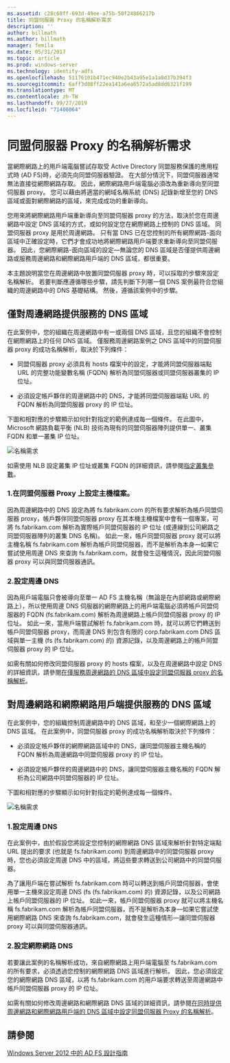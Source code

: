 ```yaml
---
ms.assetid: c28c60ff-693d-49ee-a75b-58f24866217b
title: 同盟伺服器 Proxy 的名稱解析需求
description: ''
author: billmath
ms.author: billmath
manager: femila
ms.date: 05/31/2017
ms.topic: article
ms.prod: windows-server
ms.technology: identity-adfs
ms.openlocfilehash: 51176101b471ec940e2b43a95e1a1a8d37b394f3
ms.sourcegitcommit: 6aff3d88ff22ea141a6ea6572a5ad8dd6321f199
ms.translationtype: MT
ms.contentlocale: zh-TW
ms.lasthandoff: 09/27/2019
ms.locfileid: "71408064"
---
```

# <a name="name-resolution-requirements-for-federation-server-proxies"></a>同盟伺服器 Proxy 的名稱解析需求

當網際網路上的用戶端電腦嘗試存取受 Active Directory 同盟服務保護的應用程式時 \(AD FS\)時，必須先向同盟伺服器驗證。 在大部分情況下，同盟伺服器通常無法直接從網際網路存取。 因此，網際網路用戶端電腦必須改為重新導向至同盟伺服器 proxy。 您可以藉由將適當的網域名稱系統 \(DNS\) 記錄新增至您的 DNS 區域或面對網際網路的區域，來完成成功的重新導向。  
  
您用來將網際網路用戶端重新導向至同盟伺服器 proxy 的方法，取決於您在周邊網路中設定 DNS 區域的方式，或如何設定您在網際網路上控制的 DNS 區域。 同盟伺服器 proxy 是用於周邊網路。 只有當 DNS 已在您控制的所有網際網路\-面向區域中正確設定時，它們才會成功地將網際網路用戶端要求重新導向至同盟伺服器。 因此，您網際網路\-面向區域的設定—無論您的 DNS 區域是否僅提供周邊網路或服務周邊網路和網際網路用戶端的 DNS 區域，都很重要。  
  
本主題說明當您在周邊網路中放置同盟伺服器 proxy 時，可以採取的步驟來設定名稱解析。 若要判斷應遵循哪些步驟，請先判斷下列哪一個 DNS 案例最符合您組織的周邊網路中的 DNS 基礎結構。 然後，遵循該案例中的步驟。  
  
## <a name="dns-zone-serving-only-the-perimeter-network"></a>僅對周邊網路提供服務的 DNS 區域  
在此案例中，您的組織在周邊網路中有一或兩個 DNS 區域，且您的組織不會控制在網際網路上的任何 DNS 區域。 僅服務周邊網路案例之 DNS 區域中的同盟伺服器 proxy 的成功名稱解析，取決於下列條件：  
  
-   同盟伺服器 proxy 必須具有 hosts 檔案中的設定，才能將同盟伺服器端點 URL 的完整功能變數名稱 \(FQDN\) 解析為同盟伺服器或同盟伺服器叢集的 IP 位址。  
  
-   必須設定帳戶夥伴的周邊網路中的 DNS，才能將同盟伺服器端點 URL 的 FQDN 解析為同盟伺服器 proxy 的 IP 位址。  
  
下圖和相對應的步驟顯示如何針對指定的範例達成每一個條件。 在此圖中，Microsoft 網路負載平衡 \(NLB\) 技術為現有的同盟伺服器陣列提供單一、叢集 FQDN 和單一叢集 IP 位址。  
  
![名稱需求](media/adfs2_deploy_single_fs.gif)  
  
如需使用 NLB 設定叢集 IP 位址或叢集 FQDN 的詳細資訊，請參閱[指定叢集參數](https://go.microsoft.com/fwlink/?LinkId=75282)。  
  
### <a name="1-configure-the-hosts-file-on-the-federation-server-proxy"></a>1.在同盟伺服器 Proxy 上設定主機檔案。  
因為周邊網路中的 DNS 設定為將 fs.fabrikam.com 的所有要求解析為帳戶同盟伺服器 proxy，帳戶夥伴同盟伺服器 proxy 在其本機主機檔案中會有一個專案，可將 fs.fabrikam.com 解析為實際帳戶同盟伺服器的 IP 位址 \(或連線到公司網路之同盟伺服器陣列的叢集 DNS 名稱\)。 如此一來，帳戶同盟伺服器 proxy 就可以將主機名稱 fs.fabrikam.com 解析為帳戶同盟伺服器，而不是解析為本身—如果它嘗試使用周邊 DNS 來查詢 fs.fabrikam.com，就會發生這種情況，因此同盟伺服器 proxy 可以與同盟伺服器通訊。  
  
### <a name="2-configure-perimeter-dns"></a>2.設定周邊 DNS  
因為用戶端電腦只會被導向至單一 AD FS 主機名稱（無論是在內部網路或網際網路上），所以使用周邊 DNS 伺服器的網際網路上的用戶端電腦必須將帳戶同盟伺服器的 FQDN \(fs.fabrikam.com\) 解析為周邊網路上帳戶同盟伺服器 proxy 的 IP 位址。 如此一來，當用戶端嘗試解析 fs.fabrikam.com 時，就可以將它們轉送到帳戶同盟伺服器 proxy，而周邊 DNS 則包含有限的 corp.fabrikam.com DNS 區域與單一主機 \(fs \(fs.fabrikam.com\) 的\) 資源記錄，以及周邊網路上的帳戶同盟伺服器 proxy 的 IP 位址。  
  
如需有關如何修改同盟伺服器 proxy 的 hosts 檔案，以及在周邊網路中設定 DNS 的詳細資訊，請參閱[在僅服務周邊網路的 DNS 區域中設定同盟伺服器 proxy 的名稱解析](../../ad-fs/deployment/Configure-Name-Resolution-for-a-Federation-Server-Proxy-in-a-DNS-Zone-That-Serves-Only-the-Perimeter-Network.md)。  
  
## <a name="dns-zone-serving-both-the-perimeter-network-and-internet-clients"></a>對周邊網路和網際網路用戶端提供服務的 DNS 區域  
在此案例中，您的組織控制周邊網路中的 DNS 區域，和至少一個網際網路上的 DNS 區域。 在此案例中，同盟伺服器 proxy 的成功名稱解析取決於下列條件：  
  
-   必須設定帳戶夥伴的網際網路區域中的 DNS，讓同盟伺服器主機名稱的 FQDN 解析為周邊網路中同盟伺服器 proxy 的 IP 位址。  
  
-   必須設定帳戶夥伴的周邊網路中的 DNS，讓同盟伺服器主機名稱的 FQDN 解析為公司網路中同盟伺服器的 IP 位址。  
  
下圖和相對應的步驟顯示如何針對指定的範例達成每一個條件。  
  
![名稱需求](media/adfs2_deploy_fsp_3DNS.gif)  
  
### <a name="1-configure-perimeter-dns"></a>1.設定周邊 DNS  
在此案例中，由於假設您將設定您控制的網際網路 DNS 區域來解析針對特定端點 URL 提出的要求 \(也就是 fs.fabrikam.com\) 到周邊網路中的同盟伺服器 proxy 時，您也必須設定周邊 DNS 中的區域，將這些要求轉送到公司網路中的同盟伺服器。  
  
為了讓用戶端在嘗試解析 fs.fabrikam.com 時可以轉送到帳戶同盟伺服器，會使用單一主機來設定周邊 DNS \(fs \(fs.fabrikam.com\) 的\) 資源記錄，以及公司網路上帳戶同盟伺服器的 IP 位址。 如此一來，帳戶同盟伺服器 proxy 就可以將主機名稱 fs.fabrikam.com 解析為帳戶同盟伺服器，而不是解析為本身—如果它嘗試使用網際網路 DNS 來查詢 fs.fabrikam.com，就會發生這種情形—讓同盟伺服器proxy 可以與同盟伺服器通訊。  
  
### <a name="2-configure-internet-dns"></a>2.設定網際網路 DNS  
若要讓此案例的名稱解析成功，來自網際網路上用戶端電腦至 fs.fabrikam.com 的所有要求，必須透過您控制的網際網路 DNS 區域進行解析。 因此，您必須設定您的網際網路 DNS 區域，以將 fs.fabrikam.com 的用戶端要求轉送至周邊網路中帳戶同盟伺服器 proxy 的 IP 位址。  
  
如需有關如何修改周邊網路和網際網路 DNS 區域的詳細資訊，請參閱[在同時提供周邊網路和網際網路用戶端的 DNS 區域中設定同盟伺服器 Proxy 的名稱解析](../../ad-fs/deployment/Configure-Name-Resolution-for-a-Federation-Server-Proxy-in-a-DNS-Zone-That-Serves-Both-the-Perimeter-Network-and-Internet-Clients.md)。  
  
## <a name="see-also"></a>請參閱
[Windows Server 2012 中的 AD FS 設計指南](AD-FS-Design-Guide-in-Windows-Server-2012.md)
